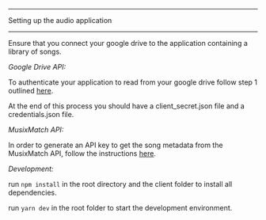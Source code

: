 ----------------------------------
Setting up the audio application

-----------------------------------

Ensure that you connect your google drive to the application containing a library of songs.

*Google Drive API:*

To authenticate your application to read from your google drive follow step 1 outlined [here](https://developers.google.com/drive/v3/web/quickstart/nodejs).

At the end of this process you should have a client_secret.json file and a credentials.json file.

*MusixMatch API:*

In order to generate an API key to get the song metadata from the MusixMatch API, follow the instructions [here](https://playground.musixmatch.com/).


*Development:*

run ```npm install``` in the root directory and the client folder to install all dependencies.

run ```yarn dev``` in the root folder to start the development environment.
